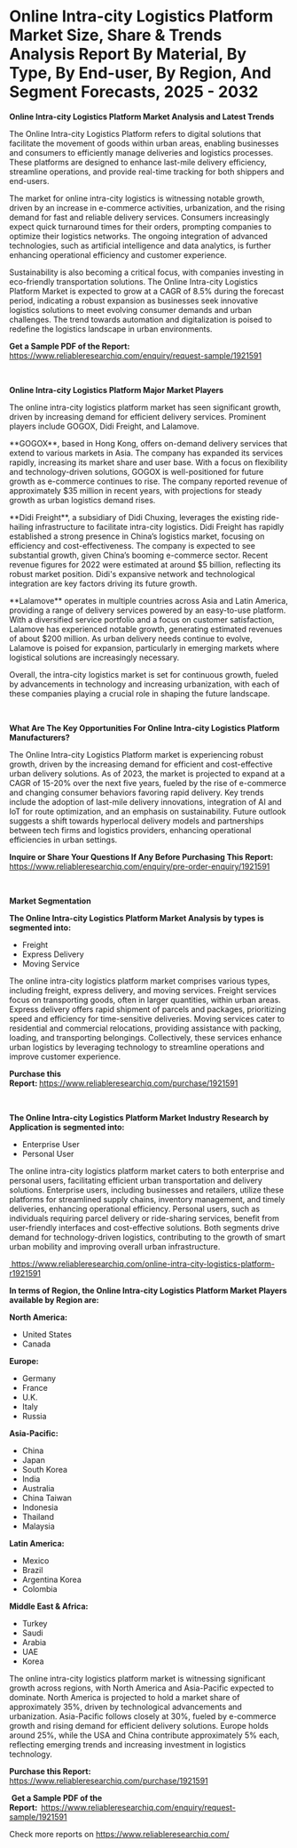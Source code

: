 <p><h1>Online Intra-city Logistics Platform Market Size, Share & Trends Analysis Report By Material, By Type, By End-user, By Region, And Segment Forecasts, 2025 - 2032</h1></p><p><strong>Online Intra-city Logistics Platform Market Analysis and Latest Trends</strong></p>
<p><p>The Online Intra-city Logistics Platform refers to digital solutions that facilitate the movement of goods within urban areas, enabling businesses and consumers to efficiently manage deliveries and logistics processes. These platforms are designed to enhance last-mile delivery efficiency, streamline operations, and provide real-time tracking for both shippers and end-users.</p><p>The market for online intra-city logistics is witnessing notable growth, driven by an increase in e-commerce activities, urbanization, and the rising demand for fast and reliable delivery services. Consumers increasingly expect quick turnaround times for their orders, prompting companies to optimize their logistics networks. The ongoing integration of advanced technologies, such as artificial intelligence and data analytics, is further enhancing operational efficiency and customer experience.</p><p>Sustainability is also becoming a critical focus, with companies investing in eco-friendly transportation solutions. The Online Intra-city Logistics Platform Market is expected to grow at a CAGR of 8.5% during the forecast period, indicating a robust expansion as businesses seek innovative logistics solutions to meet evolving consumer demands and urban challenges. The trend towards automation and digitalization is poised to redefine the logistics landscape in urban environments.</p></p>
<p><strong>Get a Sample PDF of the Report:&nbsp;</strong> <a href="https://www.reliableresearchiq.com/enquiry/request-sample/1921591?utm_campaign=2727&utm_medium=2&utm_source=Github&utm_content=ia&utm_term=11032025&utm_id=online-intra-city-logistics-platform">https://www.reliableresearchiq.com/enquiry/request-sample/1921591</a></p>
<p>&nbsp;</p>
<p><strong>Online Intra-city Logistics Platform Major Market Players</strong></p>
<p><p>The online intra-city logistics platform market has seen significant growth, driven by increasing demand for efficient delivery services. Prominent players include GOGOX, Didi Freight, and Lalamove. </p><p>**GOGOX**, based in Hong Kong, offers on-demand delivery services that extend to various markets in Asia. The company has expanded its services rapidly, increasing its market share and user base. With a focus on flexibility and technology-driven solutions, GOGOX is well-positioned for future growth as e-commerce continues to rise. The company reported revenue of approximately $35 million in recent years, with projections for steady growth as urban logistics demand rises.</p><p>**Didi Freight**, a subsidiary of Didi Chuxing, leverages the existing ride-hailing infrastructure to facilitate intra-city logistics. Didi Freight has rapidly established a strong presence in China’s logistics market, focusing on efficiency and cost-effectiveness. The company is expected to see substantial growth, given China’s booming e-commerce sector. Recent revenue figures for 2022 were estimated at around $5 billion, reflecting its robust market position. Didi's expansive network and technological integration are key factors driving its future growth.</p><p>**Lalamove** operates in multiple countries across Asia and Latin America, providing a range of delivery services powered by an easy-to-use platform. With a diversified service portfolio and a focus on customer satisfaction, Lalamove has experienced notable growth, generating estimated revenues of about $200 million. As urban delivery needs continue to evolve, Lalamove is poised for expansion, particularly in emerging markets where logistical solutions are increasingly necessary.</p><p>Overall, the intra-city logistics market is set for continuous growth, fueled by advancements in technology and increasing urbanization, with each of these companies playing a crucial role in shaping the future landscape.</p></p>
<p>&nbsp;</p>
<p><strong>What Are The Key Opportunities For Online Intra-city Logistics Platform Manufacturers?</strong></p>
<p><p>The Online Intra-city Logistics Platform market is experiencing robust growth, driven by the increasing demand for efficient and cost-effective urban delivery solutions. As of 2023, the market is projected to expand at a CAGR of 15-20% over the next five years, fueled by the rise of e-commerce and changing consumer behaviors favoring rapid delivery. Key trends include the adoption of last-mile delivery innovations, integration of AI and IoT for route optimization, and an emphasis on sustainability. Future outlook suggests a shift towards hyperlocal delivery models and partnerships between tech firms and logistics providers, enhancing operational efficiencies in urban settings.</p></p>
<p><strong>Inquire or Share Your Questions If Any Before Purchasing This Report:</strong> <a href="https://www.reliableresearchiq.com/enquiry/pre-order-enquiry/1921591?utm_campaign=2727&utm_medium=2&utm_source=Github&utm_content=ia&utm_term=11032025&utm_id=online-intra-city-logistics-platform">https://www.reliableresearchiq.com/enquiry/pre-order-enquiry/1921591</a></p>
<p>&nbsp;</p>
<p><strong>Market Segmentation</strong></p>
<p><strong>The Online Intra-city Logistics Platform Market Analysis by types is segmented into:</strong></p>
<p><ul><li>Freight</li><li>Express Delivery</li><li>Moving Service</li></ul></p>
<p><p>The online intra-city logistics platform market comprises various types, including freight, express delivery, and moving services. Freight services focus on transporting goods, often in larger quantities, within urban areas. Express delivery offers rapid shipment of parcels and packages, prioritizing speed and efficiency for time-sensitive deliveries. Moving services cater to residential and commercial relocations, providing assistance with packing, loading, and transporting belongings. Collectively, these services enhance urban logistics by leveraging technology to streamline operations and improve customer experience.</p></p>
<p><strong>Purchase this Report:&nbsp;</strong><a href="https://www.reliableresearchiq.com/purchase/1921591?utm_campaign=2727&utm_medium=2&utm_source=Github&utm_content=ia&utm_term=11032025&utm_id=online-intra-city-logistics-platform">https://www.reliableresearchiq.com/purchase/1921591</a></p>
<p>&nbsp;</p>
<p><strong>The Online Intra-city Logistics Platform Market Industry Research by Application is segmented into:</strong></p>
<p><ul><li>Enterprise User</li><li>Personal User</li></ul></p>
<p><p>The online intra-city logistics platform market caters to both enterprise and personal users, facilitating efficient urban transportation and delivery solutions. Enterprise users, including businesses and retailers, utilize these platforms for streamlined supply chains, inventory management, and timely deliveries, enhancing operational efficiency. Personal users, such as individuals requiring parcel delivery or ride-sharing services, benefit from user-friendly interfaces and cost-effective solutions. Both segments drive demand for technology-driven logistics, contributing to the growth of smart urban mobility and improving overall urban infrastructure.</p></p>
<p><a href="https://www.reliableresearchiq.com/online-intra-city-logistics-platform-r1921591?utm_campaign=2727&utm_medium=2&utm_source=Github&utm_content=ia&utm_term=11032025&utm_id=online-intra-city-logistics-platform">&nbsp;https://www.reliableresearchiq.com/online-intra-city-logistics-platform-r1921591</a></p>
<p><strong>In terms of Region, the Online Intra-city Logistics Platform Market Players available by Region are:</strong></p>
<p>
    <p> <strong> North America: </strong>
        <ul>
            <li>United States</li>
            <li>Canada</li>
        </ul>
        </p> 
    <p> <strong> Europe: </strong>
        <ul>
            <li>Germany</li>
            <li>France</li>
            <li>U.K.</li>
            <li>Italy</li>
            <li>Russia</li>
        </ul>
        </p> 
    <p> <strong> Asia-Pacific: </strong>
        <ul>
            <li>China</li>
            <li>Japan</li>
            <li>South Korea</li>
            <li>India</li>
            <li>Australia</li>
            <li>China Taiwan</li>
            <li>Indonesia</li>
            <li>Thailand</li>
            <li>Malaysia</li>
        </ul>
        </p> 
    <p> <strong> Latin America: </strong>
        <ul>
            <li>Mexico</li>
            <li>Brazil</li>
            <li>Argentina Korea</li>
            <li>Colombia</li>
        </ul>
        </p> 
    <p> <strong> Middle East & Africa: </strong>
        <ul>
            <li>Turkey</li>
            <li>Saudi</li>
            <li>Arabia</li>
            <li>UAE</li>
            <li>Korea</li>
        </ul>
    </p>
    </p>
<p><p>The online intra-city logistics platform market is witnessing significant growth across regions, with North America and Asia-Pacific expected to dominate. North America is projected to hold a market share of approximately 35%, driven by technological advancements and urbanization. Asia-Pacific follows closely at 30%, fueled by e-commerce growth and rising demand for efficient delivery solutions. Europe holds around 25%, while the USA and China contribute approximately 5% each, reflecting emerging trends and increasing investment in logistics technology.</p></p>
<p><strong>Purchase this Report: </strong><a href="https://www.reliableresearchiq.com/purchase/1921591?utm_campaign=2727&utm_medium=2&utm_source=Github&utm_content=ia&utm_term=11032025&utm_id=online-intra-city-logistics-platform">https://www.reliableresearchiq.com/purchase/1921591</a></p>
<p>&nbsp;<strong>Get a Sample PDF of the Report:&nbsp;&nbsp;</strong><a href="https://www.reliableresearchiq.com/enquiry/request-sample/1921591?utm_campaign=2727&utm_medium=2&utm_source=Github&utm_content=ia&utm_term=11032025&utm_id=online-intra-city-logistics-platform">https://www.reliableresearchiq.com/enquiry/request-sample/1921591</a></p>
<p><strong></strong></p>
<p>Check more reports on <a href="https://www.reliableresearchiq.com/?utm_campaign=2727&utm_medium=2&utm_source=Github&utm_content=ia&utm_term=11032025&utm_id=online-intra-city-logistics-platform">https://www.reliableresearchiq.com/</a></p>